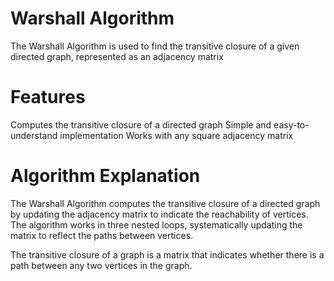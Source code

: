 # Warshall Algorithm
The Warshall Algorithm is used to find the transitive closure of a given directed graph, represented as an adjacency matrix

# Features
Computes the transitive closure of a directed graph
Simple and easy-to-understand implementation
Works with any square adjacency matrix

# Algorithm Explanation
The Warshall Algorithm computes the transitive closure of a directed graph by updating the adjacency matrix to indicate the reachability of vertices. The algorithm works in three nested loops, systematically updating the matrix to reflect the paths between vertices.

The transitive closure of a graph is a matrix that indicates whether there is a path between any two vertices in the graph.


